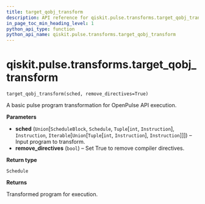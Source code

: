 ```yaml
---
title: target_qobj_transform
description: API reference for qiskit.pulse.transforms.target_qobj_transform
in_page_toc_min_heading_level: 1
python_api_type: function
python_api_name: qiskit.pulse.transforms.target_qobj_transform
---
```


# qiskit.pulse.transforms.target\_qobj\_transform

<span id="qiskit.pulse.transforms.target_qobj_transform" />

`target_qobj_transform(sched, remove_directives=True)`

A basic pulse program transformation for OpenPulse API execution.

**Parameters**

*   **sched** (`Union`\[`ScheduleBlock`, `Schedule`, `Tuple`\[`int`, `Instruction`], `Instruction`, `Iterable`\[`Union`\[`Tuple`\[`int`, `Instruction`], `Instruction`]]]) – Input program to transform.
*   **remove\_directives** (`bool`) – Set True to remove compiler directives.

**Return type**

`Schedule`

**Returns**

Transformed program for execution.

